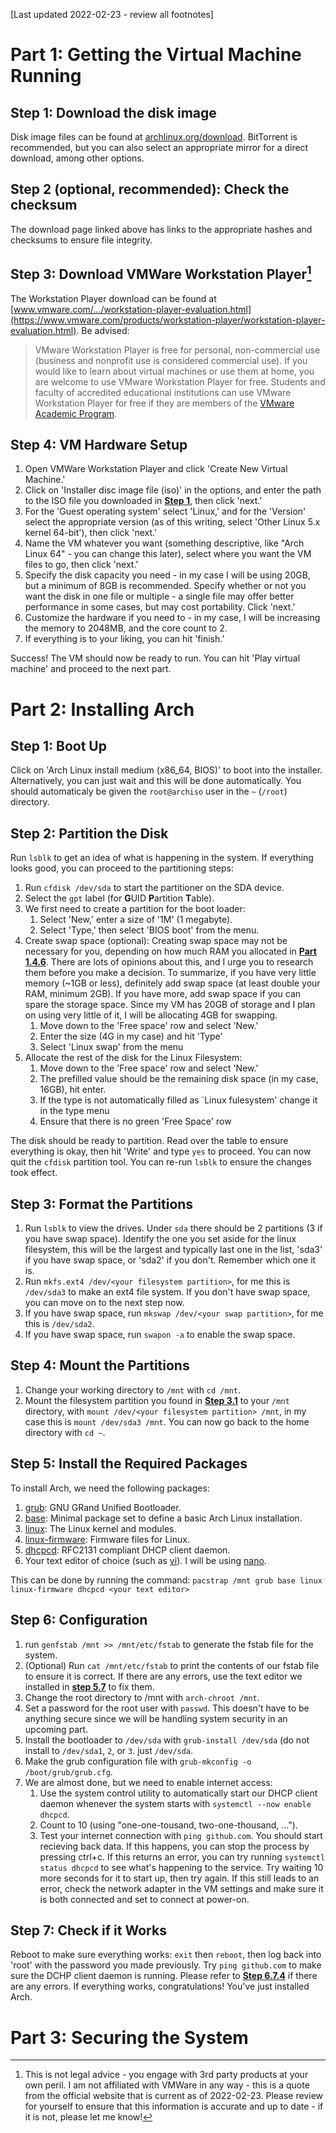 \[Last updated 2022-02-23 - review all footnotes]

# Part 1: Getting the Virtual Machine Running

## Step 1: Download the disk image
Disk image files can be found at [archlinux.org/download](https://archlinux.org/download/). BitTorrent is recommended, but you can also select an appropriate mirror for a direct download, among other options.

## Step 2 (optional, recommended): Check the checksum
The download page linked above has links to the appropriate hashes and checksums to ensure file integrity.

## Step 3: Download VMWare Workstation Player[^vmware-legal-disclaimer]
The Workstation Player download can be found at [www.vmware.com/.../workstation-player-evaluation.html](https://www.vmware.com/products/workstation-player/workstation-player-evaluation.html). Be advised:
> VMware Workstation Player is free for personal, non-commercial use (business and nonprofit use is considered commercial use). If you would like to learn about virtual machines or use them at home, you are welcome to use VMware Workstation Player for free. Students and faculty of accredited educational institutions can use VMware Workstation Player for free if they are members of the [VMware Academic Program](https://labs.vmware.com/academic/licensing-overview).

## Step 4: VM Hardware Setup
1. Open VMWare Workstation Player and click 'Create New Virtual Machine.'
2. Click on 'Installer disc image file (iso)' in the options, and enter the path to the ISO file you downloaded in [**Step 1**](#step-1-download-the-disk-image), then click 'next.'
3. For the 'Guest operating system' select 'Linux,' and for the 'Version' select the appropriate version (as of this writing, select 'Other Linux 5.x kernel 64-bit'), then click 'next.'
4. Name the VM whatever you want (something descriptive, like "Arch Linux 64" - you can change this later), select where you want the VM files to go, then click 'next.'
5. Specify the disk capacity you need - in my case I will be using 20GB, but a minimum of 8GB is recommended. Specify whether or not you want the disk in one file or multiple - a single file may offer better performance in some cases, but may cost portability. Click 'next.'
6. Customize the hardware if you need to - in my case, I will be increasing the memory to 2048MB, and the core count to 2.
7. If everything is to your liking, you can hit 'finish.'

Success! The VM should now be ready to run. You can hit 'Play virtual machine' and proceed to the next part.

# Part 2: Installing Arch

## Step 1: Boot Up
Click on 'Arch Linux install medium (x86_64, BIOS)' to boot into the installer. Alternatively, you can just wait and this will be done automatically. You should automaticaly be given the `root@archiso` user in the `~` (`/root`) directory.

## Step 2: Partition the Disk
Run `lsblk` to get an idea of what is happening in the system. If everything looks good, you can proceed to the partitioning steps:
1. Run `cfdisk /dev/sda` to start the partitioner on the SDA device.
2. Select the `gpt` label (for **G**UID **P**artition **T**able).
3. We first need to create a partition for the boot loader:
   1. Select 'New,' enter a size of '1M' (1 megabyte).
   2. Select 'Type,' then select 'BIOS boot' from the menu.
4. Create swap space (optional):
   Creating swap space may not be necessary for you, depending on how much RAM you allocated in [**Part 1.4.6**](#step-4-vm-hardware-setup). There are lots of opinions about this, and I urge you to research them before you make a decision. To summarize, if you have very little memory (~1GB or less), definitely add swap space (at least double your RAM, minimum 2GB). If you have more, add swap space if you can spare the storage space. Since my VM has 20GB of storage and I plan on using very little of it, I will be allocating 4GB for swapping.
   1. Move down to the 'Free space' row and select 'New.'
   2. Enter the size (4G in my case) and hit 'Type'
   3. Select 'Linux swap' from the menu
5. Allocate the rest of the disk for the Linux Filesystem:
   1. Move down to the 'Free space' row and select 'New.'
   2. The prefilled value should be the remaining disk space (in my case, 16GB), hit enter.
   3. If the type is not automatically filled as `Linux fulesystem' change it in the type menu
   4. Ensure that there is no green 'Free Space' row
 
The disk should be ready to partition. Read over the table to ensure everything is okay, then hit 'Write' and type `yes` to proceed. You can now quit the `cfdisk` partition tool. You can re-run `lsblk` to ensure the changes took effect.

## Step 3: Format the Partitions
1. Run `lsblk` to view the drives. Under `sda` there should be 2 partitions (3 if you have swap space). Identify the one you set aside for the linux filesystem, this will be the largest and typically last one in the list, 'sda3' if you have swap space, or 'sda2' if you don't. Remember which one it is.
2. Run `mkfs.ext4 /dev/<your filesystem partition>`, for me this is `/dev/sda3` to make an ext4 file system. If you don't have swap space, you can move on to the next step now.
3. If you have swap space, run `mkswap /dev/<your swap partition>`, for me this is `/dev/sda2`.
4. If you have swap space, run `swapon -a` to enable the swap space.

## Step 4: Mount the Partitions
1. Change your working directory to `/mnt` with `cd /mnt`.
2. Mount the filesystem partition you found in [**Step 3.1**](#step-3-format-the-partitions) to your `/mnt` directory, with `mount /dev/<your filesystem partition> /mnt`, in my case this is `mount /dev/sda3 /mnt`. You can now go back to the home directory with `cd ~`.

## Step 5: Install the Required Packages
To install Arch, we need the following packages:
1. [grub](https://archlinux.org/packages/core/x86_64/grub/): GNU GRand Unified Bootloader.
2. [base](https://archlinux.org/packages/core/any/base/): Minimal package set to define a basic Arch Linux installation.
3. [linux](https://archlinux.org/packages/core/x86_64/linux/): The Linux kernel and modules.
4. [linux-firmware](https://archlinux.org/packages/core/any/linux-firmware/): Firmware files for Linux.
5. [dhcpcd](https://archlinux.org/packages/core/x86_64/dhcpcd/): RFC2131 compliant DHCP client daemon.
7. Your text editor of choice (such as [vi](https://archlinux.org/packages/core/x86_64/vi/)). I will be using [nano](https://archlinux.org/packages/core/x86_64/nano/).

This can be done by running the command: `pacstrap /mnt grub base linux linux-firmware dhcpcd <your text editor>`

## Step 6: Configuration
1. run `genfstab /mnt >> /mnt/etc/fstab` to generate the fstab file for the system.
2. (Optional) Run `cat /mnt/etc/fstab` to print the contents of our fstab file to ensure it is correct. If there are any errors, use the text editor we installed in [**step 5.7**](#step-5-install-the-required-packages) to fix them.
3. Change the root directory to /mnt with `arch-chroot /mnt`.
4. Set a password for the root user with `passwd`. This doesn't have to be anything secure since we will be handling system security in an upcoming part.
5. Install the bootloader to `/dev/sda` with `grub-install /dev/sda` (do not install to `/dev/sda1`, `2`, or `3`. just `/dev/sda`.
6. Make the grub configuration file with `grub-mkconfig -o /boot/grub/grub.cfg`.
7. We are almost done, but we need to enable internet access:
   1. Use the system control utility to automatically start our DHCP client daemon whenever the system starts with `systemctl --now enable dhcpcd`.
   3. Count to 10 (using "one-one-tousand, two-one-thousand, ...").
   4. Test your internet connection with `ping github.com`. You should start recieving back data. If this happens, you can stop the process by pressing ctrl+c. If this returns an error, you can try running `systemctl status dhcpcd` to see what's happening to the service. Try waiting 10 more seconds for it to start up, then try again. If this still leads to an error, check the network adapter in the VM settings and make sure it is both connected and set to connect at power-on.


## Step 7: Check if it Works
Reboot to make sure everything works: `exit` then `reboot`, then log back into 'root' with the password you made previously. Try `ping github.com` to make sure the DCHP client daemon is running. Please refer to [**Step 6.7.4**](#step-6-configuration) if there are any errors. If everything works, congratulations! You've just installed Arch.

# Part 3: Securing the System


<!--Footnotes-->

[^vmware-legal-disclaimer]: This is not legal advice - you engage with 3rd party products at your own peril. I am not affiliated with VMWare in any way - this is a quote from the official website that is current as of 2022-02-23. Please review for yourself to ensure that this information is accurate and up to date - if it is not, please let me know!
